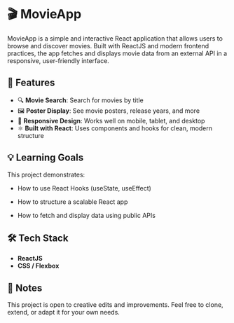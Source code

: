 # 🎬 MovieApp

MovieApp is a simple and interactive React application that allows users to browse and discover movies. Built with ReactJS and modern frontend practices, the app fetches and displays movie data from an external API in a responsive, user-friendly interface.

## 🚀 Features

- 🔍 **Movie Search**: Search for movies by title
- 🖼️ **Poster Display**: See movie posters, release years, and more
- 🧭 **Responsive Design**: Works well on mobile, tablet, and desktop
- ⚛️ **Built with React**: Uses components and hooks for clean, modern structure

## 💡 Learning Goals

This project demonstrates:

- How to use React Hooks (useState, useEffect)

- How to structure a scalable React app

- How to fetch and display data using public APIs
  
## 🛠️ Tech Stack

- **ReactJS**
- **CSS / Flexbox**

## 📢 Notes

This project is open to creative edits and improvements. Feel free to clone, extend, or adapt it for your own needs.

